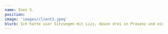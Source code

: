 ```yaml
---
name: Ines S.
position: 
image: 'images/client3.jpeg'
blurb: Ich hatte vier Sitzungen mit Lizz, davon drei in Präsenz und eine via Videoanruf. Von Anfang an fühlte ich mich bei ihr gut aufgehoben und verstanden. Seit 2015 bin ich wegen rezidivierender Depressionen, PTBS und generalisierter Angststörung in Therapie. Durch eine zufällige Begegnung mit Lizz im Mai 2025 nutzte ich die Gelegenheit für eine Sitzung, um an meinen Schwierigkeiten zu arbeiten. Lizz wusste schnell, wo sie ansetzen konnte, und ihre Persönlichkeit sowie die angewandten Methoden waren für mich sehr hilfreich. In den ersten drei Sitzungen wurde ich emotional herausgefordert, aber Lizz konnte mich stets gut auffangen. Nach der ersten Sitzung hatte ich eine depressive Episode, und ein therapeutischer Ansatz erwies sich als nicht passend. Lizz hatte jedoch sofort eine alternative Behandlungsoption parat. Auch nach den Sitzungen stehe ich im regelmäßigen Kontakt mit ihr, um Fortschritte und Rückschläge zu besprechen. Trotz der depressiven Episode nach der ersten Sitzung blieb ich aktiv und arbeite daran, alte Verhaltens- und Denkmuster zu verändern. Wenn ich Herausforderungen im Alltag erlebe, helfen mir die Werkzeuge, die ich von Lizz bekommen habe, schnell wieder stabiler zu werden und meinen Tag positiv zu gestalten. Ich bin sehr dankbar und beschenkt, dass ich Lizz begegnet bin
---
```

